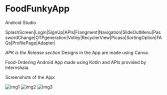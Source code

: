 # FoodFunkyApp
Android Studio

SplashScreen|Login|SignUp|APIs|Frangment|Navigation|SlideOutMenu|PasswordChange|OTPgeneration|Volley|RecyclerView|Picaso|SortingOption|FAQs|ProfilePage|Adapter|

*APK is the Release section*
Designs in the App are made using Canva.

Food-Ordering Android App made using Kotlin and APIs provided by Internshala.

Screenshots of the App:

![img1](https://user-images.githubusercontent.com/76391639/123263314-74c50d80-d516-11eb-817b-ff821b6b608c.jpg)
![img2](https://user-images.githubusercontent.com/76391639/123263783-f87efa00-d516-11eb-9477-550d09e1e749.jpg)
![img3](https://user-images.githubusercontent.com/76391639/123263798-fd43ae00-d516-11eb-900c-0c933772b7af.jpg)
